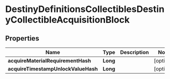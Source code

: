 
# DestinyDefinitionsCollectiblesDestinyCollectibleAcquisitionBlock

## Properties
Name | Type | Description | Notes
------------ | ------------- | ------------- | -------------
**acquireMaterialRequirementHash** | **Long** |  |  [optional]
**acquireTimestampUnlockValueHash** | **Long** |  |  [optional]



